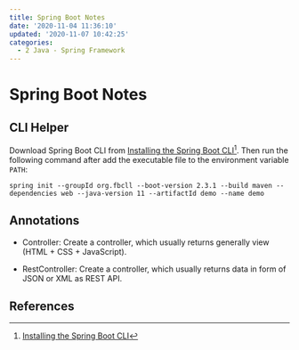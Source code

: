 ```yaml
---
title: Spring Boot Notes
date: '2020-11-04 11:36:10'
updated: '2020-11-07 10:42:25'
categories:
  - 2 Java - Spring Framework
---
```

# Spring Boot Notes

## CLI Helper

Download Spring Boot CLI from [Installing the Spring Boot CLI](https://docs.spring.io/spring-boot/docs/current/reference/html/getting-started.html#getting-started-manual-cli-installation)[^1]. Then run the following command after add the executable file to the environment variable `PATH`:

```Shell
spring init --groupId org.fbcll --boot-version 2.3.1 --build maven --dependencies web --java-version 11 --artifactId demo --name demo
```

## Annotations

- Controller: Create a controller, which usually returns generally view (HTML + CSS + JavaScript).

- RestController: Create a controller, which usually returns data in form of JSON or XML as REST API.

## References

[^1]: [Installing the Spring Boot CLI](https://docs.spring.io/spring-boot/docs/current/reference/html/getting-started.html#getting-started-manual-cli-installation)

[^2]: [Initialize a New Project](https://docs.spring.io/spring-boot/docs/current/reference/html/spring-boot-cli.html#cli-init)

